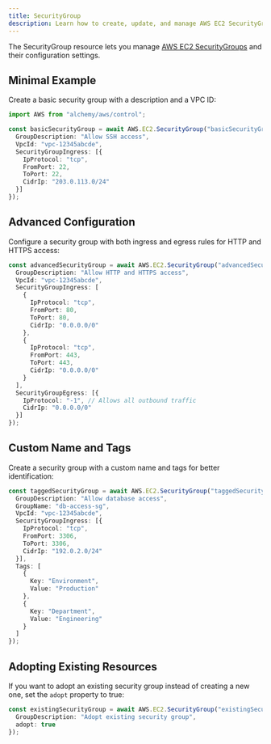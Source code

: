 ```yaml
---
title: SecurityGroup
description: Learn how to create, update, and manage AWS EC2 SecurityGroups using Alchemy Cloud Control.
---
```


The SecurityGroup resource lets you manage [AWS EC2 SecurityGroups](https://docs.aws.amazon.com/ec2/latest/userguide/) and their configuration settings.

## Minimal Example

Create a basic security group with a description and a VPC ID:

```ts
import AWS from "alchemy/aws/control";

const basicSecurityGroup = await AWS.EC2.SecurityGroup("basicSecurityGroup", {
  GroupDescription: "Allow SSH access",
  VpcId: "vpc-12345abcde",
  SecurityGroupIngress: [{
    IpProtocol: "tcp",
    FromPort: 22,
    ToPort: 22,
    CidrIp: "203.0.113.0/24"
  }]
});
```

## Advanced Configuration

Configure a security group with both ingress and egress rules for HTTP and HTTPS access:

```ts
const advancedSecurityGroup = await AWS.EC2.SecurityGroup("advancedSecurityGroup", {
  GroupDescription: "Allow HTTP and HTTPS access",
  VpcId: "vpc-12345abcde",
  SecurityGroupIngress: [
    {
      IpProtocol: "tcp",
      FromPort: 80,
      ToPort: 80,
      CidrIp: "0.0.0.0/0"
    },
    {
      IpProtocol: "tcp",
      FromPort: 443,
      ToPort: 443,
      CidrIp: "0.0.0.0/0"
    }
  ],
  SecurityGroupEgress: [{
    IpProtocol: "-1", // Allows all outbound traffic
    CidrIp: "0.0.0.0/0"
  }]
});
```

## Custom Name and Tags

Create a security group with a custom name and tags for better identification:

```ts
const taggedSecurityGroup = await AWS.EC2.SecurityGroup("taggedSecurityGroup", {
  GroupDescription: "Allow database access",
  GroupName: "db-access-sg",
  VpcId: "vpc-12345abcde",
  SecurityGroupIngress: [{
    IpProtocol: "tcp",
    FromPort: 3306,
    ToPort: 3306,
    CidrIp: "192.0.2.0/24"
  }],
  Tags: [
    {
      Key: "Environment",
      Value: "Production"
    },
    {
      Key: "Department",
      Value: "Engineering"
    }
  ]
});
```

## Adopting Existing Resources

If you want to adopt an existing security group instead of creating a new one, set the `adopt` property to true:

```ts
const existingSecurityGroup = await AWS.EC2.SecurityGroup("existingSecurityGroup", {
  GroupDescription: "Adopt existing security group",
  adopt: true
});
```